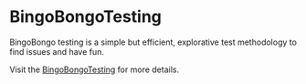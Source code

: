 
# BingoBongoTesting

BingoBongo testing is a simple but efficient, explorative test methodology to find issues and have fun.

Visit the [BingoBongoTesting](https://www.bingobongotesting.org/) for more details.

